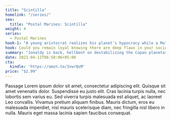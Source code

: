 ```yaml
---
title: "Scintilla"
homelink: "/series/"
seo:
  title: "Postal Marines: Scintilla"
weight: 4
series:
  - Postal Marines
hook-1: "A young aristocrat realizes his planet's hypocracy while a Maltuseblan agent tries to turn him to the Core."
hook: Could you remain loyal knowing there are deep flaws in your society? Jonaldy helps Aristocrat Mondennio choose between the Clinate and the Core.
summary: "Jonaldy is back, hellbent on destabilizing the Copan planetary government. Young aristocrat Mondennio Rowenzal becomes his target, but finds an unlikely mentor in enigmatic Janhas Klocards, once Danel Bophendze. As Bophendze races to unlock a dormant technology, Mondennio faces his own battles. With factions rising and the fate of a planet at stake, can they outmaneuver Jonaldy and change the course of history?"
date: 2021-04-12T06:58:06+05:00
cta:
  kindle: 'https://amzn.to/3vwrQsM'
price: "$2.99"
---
```


Passage Lorem ipsum dolor sit amet, consectetur adipiscing elit. Quisque sit amet venenatis dolor. Suspendisse eu justo elit.
Cras lacinia turpis nulla, nec lobortis sem varius eu. Sed viverra turpis malesuada est aliquet, ac laoreet Leo
convallis. Vivamus pretium aliquam finibus. Mauris dictum, eros eu malesuada imperdiet, nisl mauris scelerisque diam,
nec fringilla nisl libero in nulla. Mauris eget massa lacinia sapien faucibus consequat.
